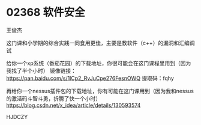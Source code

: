 # 02368 软件安全

王俊杰

这门课和小学期的综合实践一同食用更佳，主要是教软件（c++）的漏洞和汇编调试

给你一个xp系统（番茄花园）的下载地址，你很可能会在这门课程里用到（因为我找了半个小时）
镜像链接：https://pan.baidu.com/s/1lCp2_RvJuCpe276FesnOWQ
提取码：fqhy

再给你一个nessus插件包的下载地址，你有可能在这门课用到（因为我和nessus的激活码斗智斗勇，折腾了快一个小时）
https://blog.csdn.net/x_idea/article/details/130593574


HJDCZY
